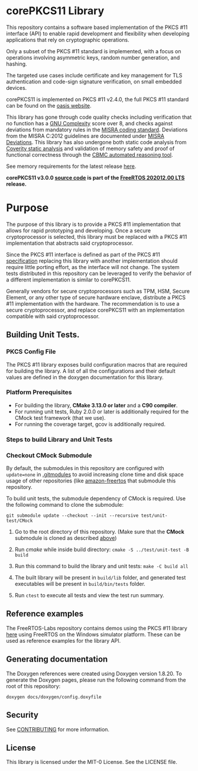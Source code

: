 # corePKCS11 Library 

This repository contains a software based implementation of the PKCS #11 interface (API)  to enable rapid development and flexibility when developing  applications that rely on cryptographic operations.

Only a subset of the PKCS #11 standard is implemented, with a focus on operations involving asymmetric keys, random number generation, and hashing. 

The targeted use cases include certificate and key management for TLS authentication and code-sign signature verification, on small embedded devices.

corePKCS11 is implemented on PKCS #11 v2.4.0, the full PKCS #11 standard can be found on the [oasis website](http://docs.oasis-open.org/pkcs11/pkcs11-base/v2.40/os/pkcs11-base-v2.40-os.html).

This library has gone through code quality checks including verification that no function has a [GNU Complexity](https://www.gnu.org/software/complexity/manual/complexity.html) score over 8, and checks against deviations from mandatory rules in the [MISRA coding standard](https://www.misra.org.uk/MISRAHome/MISRAC2012/tabid/196/Default.aspx).  Deviations from the MISRA C:2012 guidelines are documented under [MISRA Deviations](MISRA.md). This library has also undergone both static code analysis from [Coverity static analysis](https://scan.coverity.com/) and validation of memory safety and proof of functional correctness through the [CBMC automated reasoning tool](https://www.cprover.org/cbmc/).

See memory requirements for the latest release [here](https://docs.aws.amazon.com/embedded-csdk/202103.00/lib-ref/libraries/standard/corePKCS11/docs/doxygen/output/html/pkcs11_design.html#pkcs11_memory_requirements).

**corePKCS11 v3.0.0 [source code](https://github.com/FreeRTOS/corePKCS11/tree/v3.0.0/source) is part of the [FreeRTOS 202012.00 LTS](https://github.com/FreeRTOS/FreeRTOS-LTS/tree/202012.00-LTS) release.**

# Purpose

The purpose of this library is to provide a PKCS #11 implementation that allows for rapid prototyping and developing. Once a secure cryptoprocessor is selected, this library must be replaced with a PKCS #11 implementation that abstracts
said cryptoprocessor.

Since the PKCS #11 interface is defined as part of the PKCS #11 [specification](https://docs.oasis-open.org/pkcs11/pkcs11-base/v2.40/os/pkcs11-base-v2.40-os.html) replacing this library with another implementation 
should require little porting effort, as the interface will not change. The system tests distributed in this repository can be leveraged to verify the behavior of a different implementation is similar to corePKCS11.

Generally vendors for secure cryptoprocessors such as TPM, HSM, Secure Element, or any other type of secure hardware enclave, distribute a PKCS #11 implementation with the hardware. 
The recommendation is to use a secure cryptoprocessor, and replace corePKCS11 with an implementation compatible with said cryptoprocessor.

## Building Unit Tests.

### PKCS Config File

The PKCS #11 library exposes build configuration macros that are required for building the library.
A list of all the configurations and their default values are defined in the doxygen documentation for this library.

### Platform Prerequisites

- For building the library, **CMake 3.13.0 or later** and a **C90 compiler**.
- For running unit tests, Ruby 2.0.0 or later is additionally required for the CMock test framework (that we use).
- For running the coverage target, gcov is additionally required.

### Steps to build **Library** and **Unit Tests**

### Checkout CMock Submodule
By default, the submodules in this repository are configured with `update=none` in [.gitmodules](.gitmodules) to avoid increasing clone time and disk space usage of other repositories (like [amazon-freertos](https://github.com/aws/amazon-freertos) that submodule this repository.

To build unit tests, the submodule dependency of CMock is required. Use the following command to clone the submodule:
```
git submodule update --checkout --init --recursive test/unit-test/CMock
```

1. Go to the root directory of this repository. (Make sure that the **CMock** submodule is cloned as described [above](#checkout-cmock-submodule))

1. Run *cmake* while inside build directory: `cmake -S ../test/unit-test -B build`

1. Run this command to build the library and unit tests: `make -C build all`

1. The built library will be present in `build/lib` folder, and generated test executables will be present in `build/bin/tests` folder.

1. Run `ctest` to execute all tests and view the test run summary.

## Reference examples

The FreeRTOS-Labs repository contains demos using the PKCS #11 library [here](https://github.com/FreeRTOS/FreeRTOS-Labs/tree/master/FreeRTOS-Plus/Demo/FreeRTOS_Plus_PKCS11_Windows_Simulator/examples) using FreeRTOS on the Windows simulator platform. These can be used as reference examples for the library API.

## Generating documentation

The Doxygen references were created using Doxygen version 1.8.20. To generate the
Doxygen pages, please run the following command from the root of this repository:

```shell
doxygen docs/doxygen/config.doxyfile
```

## Security

See [CONTRIBUTING](CONTRIBUTING.md#security-issue-notifications) for more information.

## License

This library is licensed under the MIT-0 License. See the LICENSE file.

